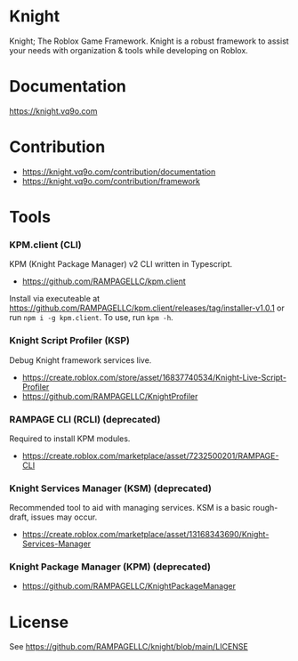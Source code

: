 # Knight
Knight; The Roblox Game Framework. Knight is a robust framework to assist your needs with organization & tools while developing on Roblox.

# Documentation
https://knight.vq9o.com

# Contribution
* https://knight.vq9o.com/contribution/documentation
* https://knight.vq9o.com/contribution/framework

# Tools
### KPM.client (CLI)
KPM (Knight Package Manager) v2 CLI written in Typescript.
* https://github.com/RAMPAGELLC/kpm.client

Install via executeable at https://github.com/RAMPAGELLC/kpm.client/releases/tag/installer-v1.0.1 or run ``npm i -g kpm.client``. To use, run ``kpm -h``.

### Knight Script Profiler (KSP)
Debug Knight framework services live.
* https://create.roblox.com/store/asset/16837740534/Knight-Live-Script-Profiler
* https://github.com/RAMPAGELLC/KnightProfiler

### RAMPAGE CLI (RCLI) (deprecated)
Required to install KPM modules.
* https://create.roblox.com/marketplace/asset/7232500201/RAMPAGE-CLI

### Knight Services Manager (KSM) (deprecated)
Recommended tool to aid with managing services. KSM is a basic rough-draft, issues may occur.
* https://create.roblox.com/marketplace/asset/13168343690/Knight-Services-Manager
  
### Knight Package Manager (KPM) (deprecated)
* https://github.com/RAMPAGELLC/KnightPackageManager

# License
See https://github.com/RAMPAGELLC/knight/blob/main/LICENSE
